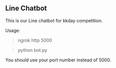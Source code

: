 ## Line Chatbot
This is our Line chatbot for kkday competition.

Usage:
> ngrok http 5000

> python bot.py

You should use your port number instead of 5000.